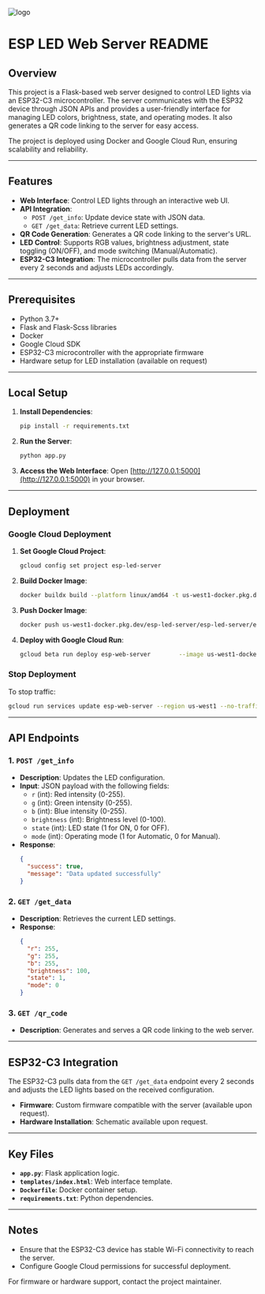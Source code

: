 ![logo](https://github.com/user-attachments/assets/db8cac1d-6cd5-49cf-8b4a-c0d7abeebb8f)

# ESP LED Web Server README

## Overview
This project is a Flask-based web server designed to control LED lights via an ESP32-C3 microcontroller. The server communicates with the ESP32 device through JSON APIs and provides a user-friendly interface for managing LED colors, brightness, state, and operating modes. It also generates a QR code linking to the server for easy access.

The project is deployed using Docker and Google Cloud Run, ensuring scalability and reliability.

---

## Features
- **Web Interface**: Control LED lights through an interactive web UI.
- **API Integration**:
  - `POST /get_info`: Update device state with JSON data.
  - `GET /get_data`: Retrieve current LED settings.
- **QR Code Generation**: Generates a QR code linking to the server's URL.
- **LED Control**: Supports RGB values, brightness adjustment, state toggling (ON/OFF), and mode switching (Manual/Automatic).
- **ESP32-C3 Integration**: The microcontroller pulls data from the server every 2 seconds and adjusts LEDs accordingly.

---

## Prerequisites
- Python 3.7+
- Flask and Flask-Scss libraries
- Docker
- Google Cloud SDK
- ESP32-C3 microcontroller with the appropriate firmware
- Hardware setup for LED installation (available on request)

---

## Local Setup

1. **Install Dependencies**:
   ```bash
   pip install -r requirements.txt
   ```

2. **Run the Server**:
   ```bash
   python app.py
   ```

3. **Access the Web Interface**:
   Open [http://127.0.0.1:5000](http://127.0.0.1:5000) in your browser.

---

## Deployment

### Google Cloud Deployment
1. **Set Google Cloud Project**:
   ```bash
   gcloud config set project esp-led-server
   ```

2. **Build Docker Image**:
   ```bash
   docker buildx build --platform linux/amd64 -t us-west1-docker.pkg.dev/esp-led-server/esp-led-server/esp-led-server:latest .
   ```

3. **Push Docker Image**:
   ```bash
   docker push us-west1-docker.pkg.dev/esp-led-server/esp-led-server/esp-led-server:latest
   ```

4. **Deploy with Google Cloud Run**:
   ```bash
   gcloud beta run deploy esp-web-server        --image us-west1-docker.pkg.dev/esp-led-server/esp-led-server/esp-led-server:latest        --region us-west1
   ```

### Stop Deployment
To stop traffic:
```bash
gcloud run services update esp-web-server --region us-west1 --no-traffic
```

---

## API Endpoints

### 1. `POST /get_info`
- **Description**: Updates the LED configuration.
- **Input**: JSON payload with the following fields:
  - `r` (int): Red intensity (0-255).
  - `g` (int): Green intensity (0-255).
  - `b` (int): Blue intensity (0-255).
  - `brightness` (int): Brightness level (0-100).
  - `state` (int): LED state (1 for ON, 0 for OFF).
  - `mode` (int): Operating mode (1 for Automatic, 0 for Manual).
- **Response**:
  ```json
  {
    "success": true,
    "message": "Data updated successfully"
  }
  ```

### 2. `GET /get_data`
- **Description**: Retrieves the current LED settings.
- **Response**:
  ```json
  {
    "r": 255,
    "g": 255,
    "b": 255,
    "brightness": 100,
    "state": 1,
    "mode": 0
  }
  ```

### 3. `GET /qr_code`
- **Description**: Generates and serves a QR code linking to the web server.

---

## ESP32-C3 Integration
The ESP32-C3 pulls data from the `GET /get_data` endpoint every 2 seconds and adjusts the LED lights based on the received configuration.

- **Firmware**: Custom firmware compatible with the server (available upon request).
- **Hardware Installation**: Schematic available upon request.

---

## Key Files
- **`app.py`**: Flask application logic.
- **`templates/index.html`**: Web interface template.
- **`Dockerfile`**: Docker container setup.
- **`requirements.txt`**: Python dependencies.

---

## Notes
- Ensure that the ESP32-C3 device has stable Wi-Fi connectivity to reach the server.
- Configure Google Cloud permissions for successful deployment.

For firmware or hardware support, contact the project maintainer.
